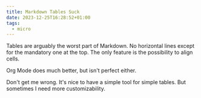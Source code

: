 ```yaml
---
title: Markdown Tables Suck
date: 2023-12-25T16:28:52+01:00
tags:
  - micro
---
```

Tables are arguably the worst part of Markdown.
No horizontal lines except for the mandatory one at the top.
The only feature is the possibility to align cells.

Org Mode does much better, but isn't perfect either.

Don't get me wrong. It's nice to have a simple tool for simple tables.
But sometimes I need more customizability.
